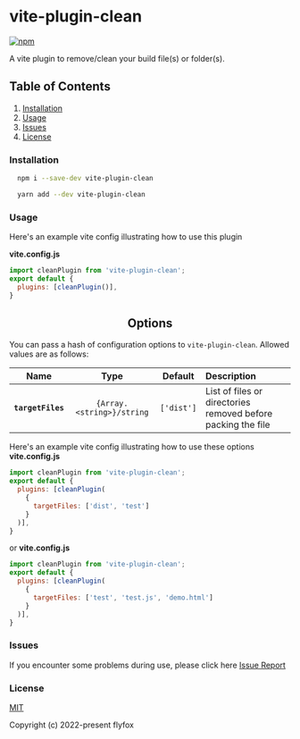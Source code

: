 # vite-plugin-clean

[![npm](https://d25lcipzij17d.cloudfront.net/badge.svg?id=js&r=r&type=6e&v=2.0.0&x2=0)](https://github.com/z-ti/vite-plugin-clean)

A vite plugin to remove/clean your build file(s) or folder(s).

## Table of Contents

1.  [Installation](#installation)
2.  [Usage](#usage)
3.  [Issues](#issues)
4.  [License](#license)

### Installation

<a name="installation"></a>

```bash
  npm i --save-dev vite-plugin-clean
```

```bash
  yarn add --dev vite-plugin-clean
```

### Usage

<a name="usage"></a>

Here's an example vite config illustrating how to use this plugin

**vite.config.js**
```js
import cleanPlugin from 'vite-plugin-clean';
export default {
  plugins: [cleanPlugin()],
}
```
<h2 align="center">Options</h2>

You can pass a hash of configuration options to `vite-plugin-clean`.
Allowed values are as follows:

|Name|Type|Default|Description|
|:--:|:--:|:-----:|:----------|
|**`targetFiles`**|`{Array.<string>}/string`|`['dist']`|List of files or directories removed before packing the file|

Here's an example vite config illustrating how to use these options
**vite.config.js**
```js
import cleanPlugin from 'vite-plugin-clean';
export default {
  plugins: [cleanPlugin(
    {
      targetFiles: ['dist', 'test']
    }
  )],
}
```

or
**vite.config.js**
```js
import cleanPlugin from 'vite-plugin-clean';
export default {
  plugins: [cleanPlugin(
    {
      targetFiles: ['test', 'test.js', 'demo.html']
    }
  )],
}
```

### Issues

<a name="issues"></a>

If you encounter some problems during use, please click here [Issue Report](https://github.com/z-ti/vite-plugin-clean/issues)

### License

<a name="license"></a>

[MIT](https://github.com/z-ti/vite-plugin-clean/blob/master/LICENSE)

Copyright (c) 2022-present flyfox
